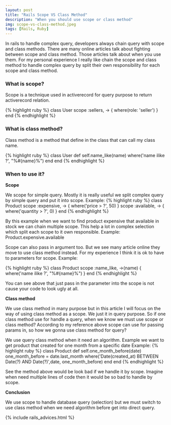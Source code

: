 ```yaml
---
layout: post
title: "Rails Scope VS Class Method"
description: "When you should use scope or class method"
img: scope-vs-class-method.jpeg
tags: [Rails, Ruby]
---
```

In rails to handle complex query, developers always chain query with scope and class methods. There are many online articles talk about fighting between scope and class method. Those articles talk about when you use them. For my personal experience I really like chain the scope and class method to handle complex query by split their own responsibility for each scope and class method.

### What is scope?

Scope is a technique used in activerecord for query purpose to return activerecord relation.

{% highlight ruby %}
class User
  scope :sellers, -> { where(role: 'seller') }
end
{% endhighlight %}

### What is class method?

Class method is a method that define in the class that can call my class name.

{% highlight ruby %}
class User
  def self.name_like(name)
    where('name ilike ?', "%#{name}%")
  end
end
{% endhighlight %}

### When to use it?

**Scope**

We scope for simple query. Mostly it is really useful we split complex query by simple query and put it into scope.
Example:
{% highlight ruby %}
class Product
  scope :expensive, -> { where('price > ?', 50) }
  scope :available, -> { where('quantity > ?', 0) }
end
{% endhighlight %}

By this example when we want to find product expensive that available in stock we can chain multiple scope. This help a lot in complex selection which split each scope to it own responsible. Example: Product.expensive.available


Scope can also pass in argument too. But we see many article online they move to use class method instead. For my experience I think it is ok to have to parameters for scope.
Example:

{% highlight ruby %}
class Product
  scope :name_like, ->(name) { where('name ilike ?', "%#{name}%") }
end
{% endhighlight %}

You can see above that just pass in the parameter into the scope is not cause your code to look ugly at all.


**Class method**

We use class method in many purpose but in this article I will focus on the way of using class method as a scope. We just it in query purpose. So if one class method use for handle a query, when we know we must use scope or class method? According to my reference above scope can use for passing params in, so how we gonna use class method for query?


We use query class method when it need an algorithm. Example we want to get product that created for one month from a specific date
Example:
{% highlight ruby %}
class Product
  def self.one_month_before(date)
    one_month_before = date.last_month
    where('Date(created_at) BETWEEN Date(?) AND Date(?)',date, one_month_before)
  end
end
{% endhighlight %}

See the method above would be look bad if we handle it by scope. Imagine when need multiple lines of code then it would be so bad to handle by scope.

**Conclusion**

We use scope to handle database query (selection) but we must switch to use class method when we need algorithm before get into direct query.

{% include rails_advices.html %}

